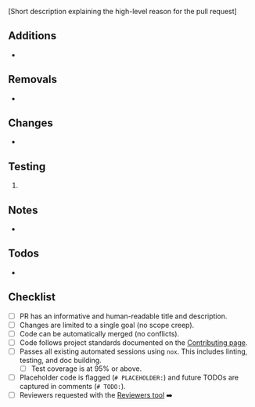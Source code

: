 [Short description explaining the high-level reason for the pull request]

## Additions

-

## Removals

-

## Changes

-

## Testing

1.


## Notes

-

## Todos

-

## Checklist

- [ ] PR has an informative and human-readable title and description.
- [ ] Changes are limited to a single goal (no scope creep).
- [ ] Code can be automatically merged (no conflicts).
- [ ] Code follows project standards documented on the [Contributing page](https://github.com/NOAA-OWP/gval/blob/main/docs/markdown/05_CONTRIBUTING.MD).
- [ ] Passes all existing automated sessions using `nox`. This includes linting, testing, and doc building.
    - [ ] Test coverage is at 95% or above.
- [ ] Placeholder code is flagged (`# PLACEHOLDER:`) and future TODOs are captured in comments (`# TODO:`).
- [ ] Reviewers requested with the [Reviewers tool](https://help.github.com/articles/requesting-a-pull-request-review/) :arrow_right:
